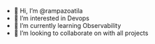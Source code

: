- 👋 Hi, I’m @rampazoatila
- 👀 I’m interested in Devops
- 🌱 I’m currently learning Observability
- 💞️ I’m looking to collaborate on with all projects


<!---
rampazoatila/rampazoatila is a ✨ special ✨ repository because its `README.md` (this file) appears on your GitHub profile.
You can click the Preview link to take a look at your changes.
--->
